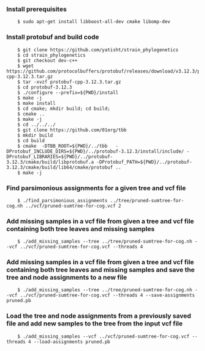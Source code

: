 
### Install prerequisites 
```
    $ sudo apt-get install libboost-all-dev cmake libomp-dev
```
### Install protobuf and build code  
```
    $ git clone https://github.com/yatisht/strain_phylogenetics
    $ cd strain_phylogenetics
    $ git checkout dev-c++
    $ wget https://github.com/protocolbuffers/protobuf/releases/download/v3.12.3/protobuf-cpp-3.12.3.tar.gz
    $ tar -xvzf protobuf-cpp-3.12.3.tar.gz 
    $ cd protobuf-3.12.3
    $ ./configure --prefix=${PWD}/install
    $ make -j
    $ make install
    $ cd cmake; mkdir build; cd build;
    $ cmake ..
    $ make -j
    $ cd ../../../
    $ git clone https://github.com/01org/tbb
    $ mkdir build
    $ cd build
    $ cmake  -DTBB_ROOT=${PWD}/../tbb   -DProtobuf_INCLUDE_DIRS=${PWD}/../protobuf-3.12.3/install/include/ -DProtobuf_LIBRARIES=${PWD}/../protobuf-3.12.3/cmake/build/libprotobuf.a -DProtobuf_PATH=${PWD}/../protobuf-3.12.3/cmake/build/lib64/cmake/protobuf .. 
    $ make -j
```
### Find parsimonious assignments for a given tree and vcf file 
```
    $ ./find_parsimonious_assignments ../tree/pruned-sumtree-for-cog.nh ../vcf/pruned-sumtree-for-cog.vcf 2 
```
### Add missing samples in a vcf file from given a tree and vcf file containing both tree leaves and missing samples 
```
    $ ./add_missing_samples --tree ../tree/pruned-sumtree-for-cog.nh --vcf ../vcf/pruned-sumtree-for-cog.vcf --threads 4
```
### Add missing samples in a vcf file from given a tree and vcf file containing both tree leaves and missing samples and save the tree and node assignments to a new file 
```
    $ ./add_missing_samples --tree ../tree/pruned-sumtree-for-cog.nh --vcf ../vcf/pruned-sumtree-for-cog.vcf --threads 4 --save-assignments pruned.pb
```
### Load the tree and node assignments from a previously saved file and add new samples to the tree from the input vcf file 
```
    $ ./add_missing_samples --vcf ../vcf/pruned-sumtree-for-cog.vcf --threads 4 --load-assignments pruned.pb
```


